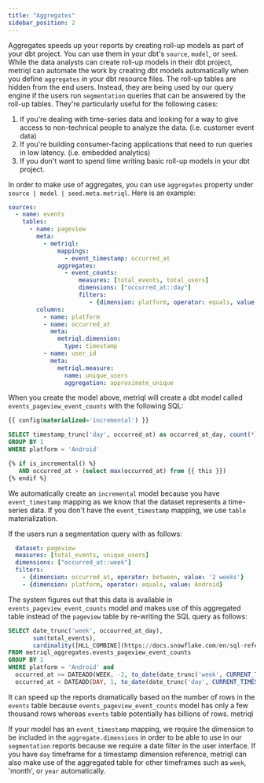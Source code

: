 ```yaml
---
title: "Aggregates"
sidebar_position: 2
---
```


Aggregates speeds up your reports by creating roll-up models as part of your dbt project. You can use them in your dbt's `source`, `model`, or `seed`. While the data analysts can create roll-up models in their dbt project, metriql can automate the work by creating dbt models automatically when you define `aggregates` in your dbt resource files. The roll-up tables are hidden from the end users. Instead, they are being used by our query engine if the users run `segmentation` queries that can be answered by the roll-up tables. They're particularly useful for the following cases:

1. If you're dealing with time-series data and looking for a way to give access to non-technical people to analyze the data. (i.e. customer event data)
2. If you're building consumer-facing applications that need to run queries in low latency. (i.e. embedded analytics)
3. If you don't want to spend time writing basic roll-up models in your dbt project.

In order to make use of aggregates, you can use `aggregates`  property under `source | model | seed.meta.metriql`. Here is an example:

```yml
sources:
  - name: events
    tables:
      - name: pageview
        meta:
          - metriql:
              mappings:
                - event_timestamp: occurred_at
              aggregates:
                - event_counts:
                    measures: [total_events, total_users]
                    dimensions: ["occurred_at::day"]
                    filters:
                       - {dimension: platform, operator: equals, value: Android}
        columns:
          - name: platform
          - name: occurred_at
            meta:
              metriql.dimension:
                type: timestamp
          - name: user_id
            meta:
              metriql.measure:
                name: unique_users
                aggregation: approximate_unique
```

When you create the model above, metriql will create a dbt model called `events_pageview_event_counts` with the following SQL:

```sql
{{ config(materialized='incremental') }}

SELECT timestamp_trunc('day', occurred_at) as occurred_at_day, count(*) as total_events, [HLL_ACCUMULATE](https://docs.snowflake.com/en/sql-reference/functions/hll_accumulate.html)(user_id) as unique_users pageview 
GROUP BY 1
WHERE platform = 'Android'

{% if is_incremental() %}
   AND occurred_at > (select max(occurred_at) from {{ this }})
{% endif %}
```

We automatically create an `incremental` model because you have `event_timestamp` mapping as we know that the dataset represents a time-series data. If you don't have the `event_timestamp` mapping, we use `table` materialization. 

If the users run a segmentation query with as follows:

```yml
  dataset: pageview
  measures: [total_events, unique_users]
  dimensions: ["occurred_at::week"]
  filters: 
    - {dimension: occurred_at, operator: between, value: '2 weeks'}
    - {dimension: platform, operator: equals, value: Android}
```

The system figures out that this data is available in `events_pageview_event_counts` model and makes use of this aggregated table instead of the `pageview` table by re-writing the SQL query as follows:

```sql
SELECT date_trunc('week', occourred_at_day), 
       sum(total_events), 
       cardinality([HLL_COMBINE](https://docs.snowflake.com/en/sql-reference/functions/hll_combine.html)(unique_users))
FROM metriql_aggregates.events_pageview_event_counts
GROUP BY 1
WHERE platform = 'Android' and 
  occurred_at >= DATEADD(WEEK, -2, to_date(date_trunc('week', CURRENT_TIMESTAMP))) AND 
  occurred_at < DATEADD(DAY, 1, to_date(date_trunc('day', CURRENT_TIMESTAMP)))
```


It can speed up the reports dramatically based on the number of rows in the `events` table because  `events_pageview_event_counts` model has only a few thousand rows whereas `events` table potentially has billions of rows. metriql 

If your model has an `event_timestamp` mapping, we require the dimension to be included in the `aggregate.dimensions` in order to be able to use in our `segmentation` reports because we require a date filter in the user interface. If you have `day` timeframe for a timestamp dimension reference, metriql can also make use of the aggregated table for other timeframes such as `week`, 'month', or `year` automatically.